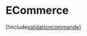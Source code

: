 # ECommerce

[!include[validationcommande](ecommerce.validationcommande.autogen.md)]
























































































